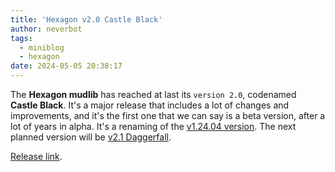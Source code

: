 ```yaml
---
title: 'Hexagon v2.0 Castle Black'
author: neverbot
tags:
  - miniblog
  - hexagon
date: 2024-05-05 20:38:17
---
```


The **Hexagon mudlib** has reached at last its `version 2.0`, codenamed **Castle Black**. It's a major release that includes a lot of changes and improvements, and it's the first one that we can say is a beta version, after a lot of years in alpha. It's a renaming of the [v1.24.04 version](https://github.com/maldorne/hexagon/milestone/3). The next planned version will be [v2.1 Daggerfall](https://github.com/maldorne/hexagon/milestone/4).

[Release link](https://github.com/maldorne/hexagon/releases/tag/2.0).